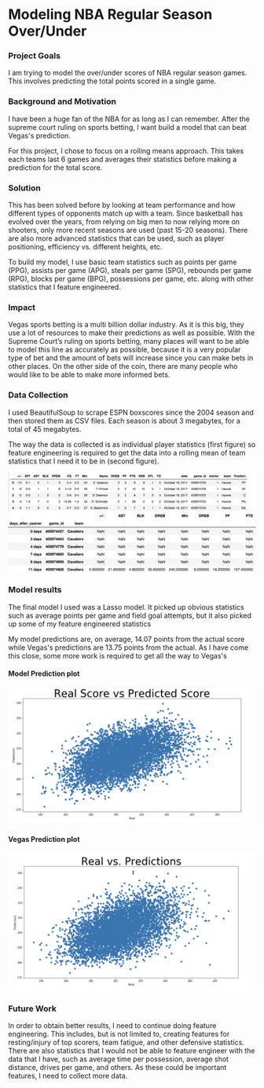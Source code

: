 # Modeling NBA Regular Season Over/Under 

### Project Goals
I am trying to model the over/under scores of NBA regular season games. This involves predicting the total points scored in a single game.

### Background and Motivation
I have been a huge fan of the NBA for as long as I can remember. After the supreme court ruling on sports betting, I want build a model that can beat Vegas's prediction. 

For this project, I chose to focus on a rolling means approach. This takes each teams last 6 games and averages their statistics before making a prediction for the total score.

### Solution
This has been solved before by looking at team performance and how different types of opponents match up with a team. Since basketball has evolved over the years, from relying on big men to now relying more on shooters, only more recent seasons are used (past 15-20 seasons). There are also more advanced statistics that can be used, such as player positioning, efficiency vs. different heights, etc.

To build my model, I use basic team statistics such as points per game (PPG), assists per game (APG), steals per game (SPG), rebounds per game (RPG), blocks per game (BPG), possessions per game, etc. along with other statistics that I feature engineered.

### Impact
Vegas sports betting is a multi billion dollar industry. As it is this big, they use a lot of resources to make their predictions as well as possible. With the Supreme Court’s ruling on sports betting, many places will want to be able to model this line as accurately as possible, because it is a very popular type of bet and the amount of bets will increase since you can make bets in other places. On the other side of the coin, there are many people who would like to be able to make more informed bets.

### Data Collection
I used BeautifulSoup to scrape ESPN boxscores since the 2004 season and then stored them as CSV files. Each season is about 3 megabytes, for a total of 45 megabytes.

The way the data is collected is as individual player statistics (first figure) so feature engineering is required to get the data into a rolling mean of team statistics that I need it to be in (second figure).

<img src="images/unclean_data.png" alt="Figure 1">



<img src="images/rollingmean.png" alt="Figure 2">

### Model results
The final model I used was a Lasso model. It picked up obvious statistics such as average points per game and field goal attempts, but it also picked up some of my feature engineered statistics

My model predictions are, on average, 14.07 points from the actual score while Vegas's predictions are 13.75 points from the actual.
As I have come this close, some more work is required to get all the way to Vegas's 

#### Model Prediction plot
<img src="images/model_result_pics/My_preds.png" alt="Figure 1">

#### Vegas Prediction plot
<img src="images/model_result_pics/Vegas_preds.png" alt="Figure 1">

### Future Work
In order to obtain better results, I need to continue doing feature engineering. This includes, but is not limited to, creating features for resting/injury of top scorers, team fatigue, and other defensive statistics. There are also statistics that I would not be able to feature engineer with the data that I have, such as average time per possession, average shot distance, drives per game, and others. As these could be important features, I need to collect more data.
